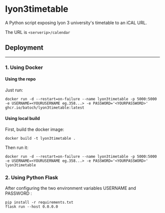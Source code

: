 # lyon3timetable

A Python script exposing lyon 3 university's timetable to an iCAL URL.

The URL is ```<serverip>/calendar```

## Deployment

-------------

### 1. Using Docker

#### Using the repo

Just run:

```console
docker run -d --restart=on-failure --name lyon3timetable -p 5000:5000 -e USERNAME=<YOURUSERNAME eg.358...> -e PASSWORD='<YOURPASSWORD>' ghcr.io/batoch/lyon3timetable:latest
```

#### Using local build

First, build the docker image:

```console
docker build -t lyon3timetable .
```

Then run it:

```console
docker run -d --restart=on-failure --name lyon3timetable -p 5000:5000 -e USERNAME=<YOURUSERNAME eg.358...> -e PASSWORD='<YOURPASSWORD>' lyon3timetable
```

### 2. Using Python Flask

After configuring the two environment variables USERNAME and PASSWORD :

```console
pip install -r requirements.txt
flask run --host 0.0.0.0
```
